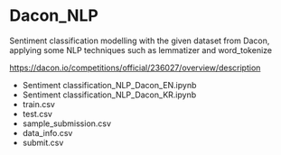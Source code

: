 # Dacon_NLP

Sentiment classification modelling with the given dataset from Dacon, applying some NLP techniques such as lemmatizer and word_tokenize

https://dacon.io/competitions/official/236027/overview/description

- Sentiment classification_NLP_Dacon_EN.ipynb
- Sentiment classification_NLP_Dacon_KR.ipynb
- train.csv
- test.csv
- sample_submission.csv
- data_info.csv
- submit.csv
